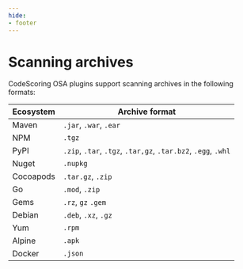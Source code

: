 ```yaml
---
hide:
- footer
---
```


# Scanning archives

CodeScoring OSA plugins support scanning archives in the following formats:

| Ecosystem | Archive format |
|-----------------|-------------------------------------|
| Maven | `.jar`, `.war`, `.ear` |
| NPM | `.tgz` |
| PyPI | `.zip`, `.tar`, `.tgz`, `.tar,gz`, `.tar.bz2`, `.egg`, `.whl` |
| Nuget | `.nupkg` |
| Cocoapods | `.tar.gz`, `.zip` |
| Go | `.mod`, `.zip` |
| Gems | `.rz`, `gz` `.gem` |
| Debian | `.deb`, `.xz`, `.gz` |
| Yum | `.rpm` |
| Alpine | `.apk` |
| Docker | `.json` |